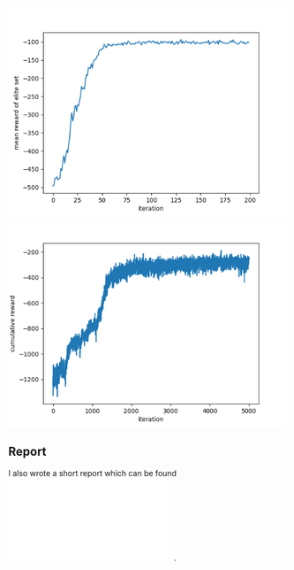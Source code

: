 ![](paper/images/ES.png)
![](paper/images/reinforce.png)

## Report
I also wrote a short report which can be found ![here](paper/paper.pdf).
